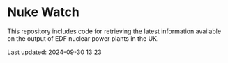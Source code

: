 # Nuke Watch

This repository includes code for retrieving the latest information available on the output of EDF nuclear power plants in the UK.

Last updated: 2024-09-30 13:23